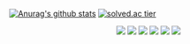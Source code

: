 [![Anurag's github stats](https://github-readme-stats-sigma-five.vercel.app/api?username=modec28&show_icons=true&theme=gotham)](https://github.com/modec28/github-readme-stats)
[![solved.ac tier](http://mazassumnida.wtf/api/v2/generate_badge?boj=ygkim)](https://solved.ac/ygkim)

<div align=center>
<img src="https://img.shields.io/badge/Python-3776AB?style=flat-square&logo=Python&logoColor=white"/></a>
<img src="https://img.shields.io/badge/Django-3776AB?style=flat-square&logo=Django&logoColor=white"/></a>
<img src="https://img.shields.io/badge/Springboot-007396?style=flat-square&logo=springboot&logoColor=white"/></a>
<img src="https://img.shields.io/badge/TypeScript-007396?style=flat-square&logo=TypeScript&logoColor=white"/></a>
<img src="https://img.shields.io/badge/Nextjs-007396?style=flat-square&logo=next.js&logoColor=white"/></a>
<img src="https://img.shields.io/badge/MySQL-4479A1?style=flat-square&logo=MySQL&logoColor=white"/></a>
</div>
